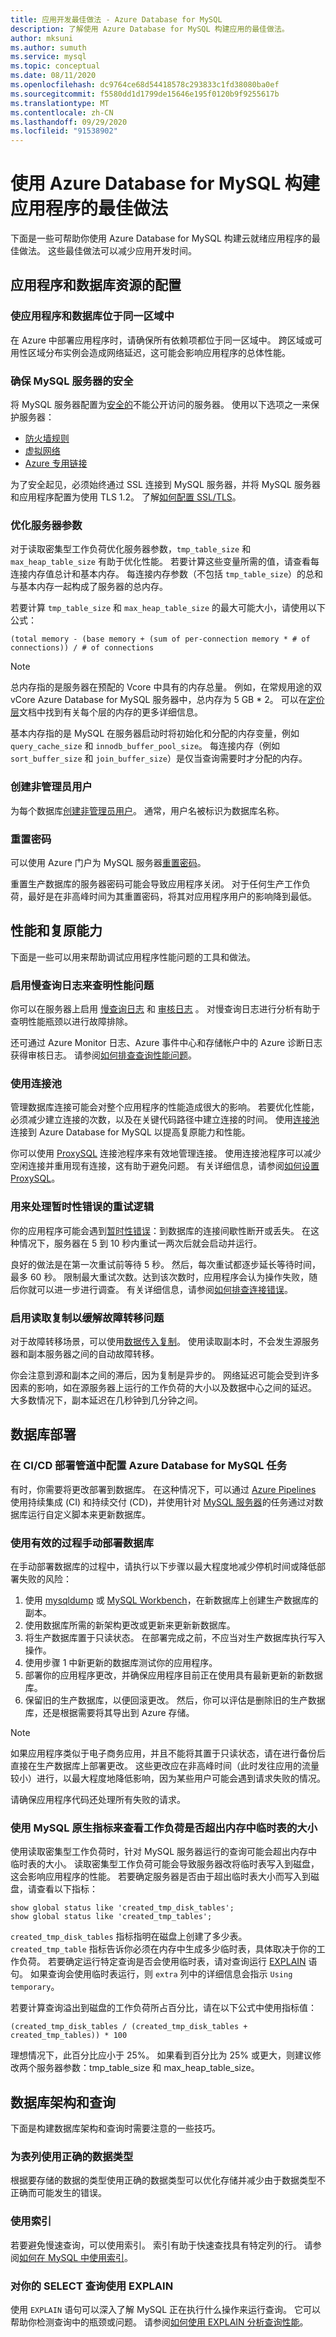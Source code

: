 ```yaml
---
title: 应用开发最佳做法 - Azure Database for MySQL
description: 了解使用 Azure Database for MySQL 构建应用的最佳做法。
author: mksuni
ms.author: sumuth
ms.service: mysql
ms.topic: conceptual
ms.date: 08/11/2020
ms.openlocfilehash: dc9764ce68d54418578c293833c1fd38080ba0ef
ms.sourcegitcommit: f5580dd1d1799de15646e195f0120b9f9255617b
ms.translationtype: MT
ms.contentlocale: zh-CN
ms.lasthandoff: 09/29/2020
ms.locfileid: "91538902"
---
```

# <a name="best-practices-for-building-an-application-with-azure-database-for-mysql"></a>使用 Azure Database for MySQL 构建应用程序的最佳做法 

下面是一些可帮助你使用 Azure Database for MySQL 构建云就绪应用程序的最佳做法。 这些最佳做法可以减少应用开发时间。 

## <a name="configuration-of-application-and-database-resources"></a>应用程序和数据库资源的配置

### <a name="keep-the-application-and-database-in-the-same-region"></a>使应用程序和数据库位于同一区域中
在 Azure 中部署应用程序时，请确保所有依赖项都位于同一区域中。 跨区域或可用性区域分布实例会造成网络延迟，这可能会影响应用程序的总体性能。 

### <a name="keep-your-mysql-server-secure"></a>确保 MySQL 服务器的安全
将 MySQL 服务器配置为[安全的](https://docs.microsoft.com/azure/mysql/concepts-security)不能公开访问的服务器。 使用以下选项之一来保护服务器： 
- [防火墙规则](https://docs.microsoft.com/azure/mysql/concepts-firewall-rules)
- [虚拟网络](https://docs.microsoft.com/azure/mysql/concepts-data-access-and-security-vnet) 
- [Azure 专用链接](https://docs.microsoft.com/azure/mysql/concepts-data-access-security-private-link)

为了安全起见，必须始终通过 SSL 连接到 MySQL 服务器，并将 MySQL 服务器和应用程序配置为使用 TLS 1.2。 了解[如何配置 SSL/TLS](https://docs.microsoft.com/azure/mysql/concepts-ssl-connection-security)。 

### <a name="tune-your-server-parameters"></a>优化服务器参数
对于读取密集型工作负荷优化服务器参数，`tmp_table_size` 和 `max_heap_table_size` 有助于优化性能。 若要计算这些变量所需的值，请查看每连接内存值总计和基本内存。 每连接内存参数（不包括 `tmp_table_size`）的总和与基本内存一起构成了服务器的总内存。

若要计算 `tmp_table_size` 和 `max_heap_table_size` 的最大可能大小，请使用以下公式：

```(total memory - (base memory + (sum of per-connection memory * # of connections)) / # of connections```

>[!NOTE]
> 总内存指的是服务器在预配的 Vcore 中具有的内存总量。  例如，在常规用途的双 vCore Azure Database for MySQL 服务器中，总内存为 5 GB * 2。 可以在[定价层](https://docs.microsoft.com/azure/mysql/concepts-pricing-tiers)文档中找到有关每个层的内存的更多详细信息。
>
> 基本内存指的是 MySQL 在服务器启动时将初始化和分配的内存变量，例如 `query_cache_size` 和 `innodb_buffer_pool_size`。 每连接内存（例如 `sort_buffer_size` 和 `join_buffer_size`）是仅当查询需要时才分配的内存。

### <a name="create-non-admin-users"></a>创建非管理员用户 
为每个数据库[创建非管理员用户](https://docs.microsoft.com/azure/mysql/howto-create-users)。 通常，用户名被标识为数据库名称。

### <a name="reset-your-password"></a>重置密码
可以使用 Azure 门户为 MySQL 服务器[重置密码](https://docs.microsoft.com/azure/mysql/howto-create-manage-server-portal#update-admin-password)。 

重置生产数据库的服务器密码可能会导致应用程序关闭。 对于任何生产工作负荷，最好是在非高峰时间为其重置密码，将其对应用程序用户的影响降到最低。

## <a name="performance-and-resiliency"></a>性能和复原能力 
下面是一些可以用来帮助调试应用程序性能问题的工具和做法。

### <a name="enable-slow-query-logs-to-identify-performance-issues"></a>启用慢查询日志来查明性能问题
你可以在服务器上启用 [慢查询日志](https://docs.microsoft.com/azure/mysql/concepts-server-logs) 和 [审核日志](https://docs.microsoft.com/azure/mysql/concepts-audit-logs) 。 对慢查询日志进行分析有助于查明性能瓶颈以进行故障排除。 

还可通过 Azure Monitor 日志、Azure 事件中心和存储帐户中的 Azure 诊断日志获得审核日志。 请参阅[如何排查查询性能问题](https://docs.microsoft.com/azure/mysql/howto-troubleshoot-query-performance)。

### <a name="use-connection-pooling"></a>使用连接池
管理数据库连接可能会对整个应用程序的性能造成很大的影响。 若要优化性能，必须减少建立连接的次数，以及在关键代码路径中建立连接的时间。 使用[连接池](https://docs.microsoft.com/azure/mysql/concepts-connectivity#access-databases-by-using-connection-pooling-recommended)连接到 Azure Database for MySQL 以提高复原能力和性能。 

你可以使用 [ProxySQL](https://proxysql.com/) 连接池程序来有效地管理连接。 使用连接池程序可以减少空闲连接并重用现有连接，这有助于避免问题。 有关详细信息，请参阅[如何设置 ProxySQL](https://techcommunity.microsoft.com/t5/azure-database-for-mysql/connecting-efficiently-to-azure-database-for-mysql-with-proxysql/ba-p/1279842)。 

### <a name="retry-logic-to-handle-transient-errors"></a>用来处理暂时性错误的重试逻辑
你的应用程序可能会遇到[暂时性错误](https://docs.microsoft.com/azure/mysql/concepts-connectivity#handling-transient-errors)：到数据库的连接间歇性断开或丢失。 在这种情况下，服务器在 5 到 10 秒内重试一两次后就会启动并运行。 

良好的做法是在第一次重试前等待 5 秒。 然后，每次重试都逐步延长等待时间，最多 60 秒。 限制最大重试次数。达到该次数时，应用程序会认为操作失败，随后你就可以进一步进行调查。 有关详细信息，请参阅[如何排查连接错误](https://docs.microsoft.com/azure/mysql/howto-troubleshoot-common-connection-issues)。 

### <a name="enable-read-replication-to-mitigate-failovers"></a>启用读取复制以缓解故障转移问题
对于故障转移场景，可以使用[数据传入复制](https://docs.microsoft.com/azure/mysql/howto-data-in-replication)。 使用读取副本时，不会发生源服务器和副本服务器之间的自动故障转移。 

你会注意到源和副本之间的滞后，因为复制是异步的。 网络延迟可能会受到许多因素的影响，如在源服务器上运行的工作负荷的大小以及数据中心之间的延迟。 大多数情况下，副本延迟在几秒钟到几分钟之间。

## <a name="database-deployment"></a>数据库部署 

### <a name="configure-an-azure-database-for-mysql-task-in-your-cicd-deployment-pipeline"></a>在 CI/CD 部署管道中配置 Azure Database for MySQL 任务
有时，你需要将更改部署到数据库。 在这种情况下，可以通过 [Azure Pipelines](https://azure.microsoft.com/services/devops/pipelines/) 使用持续集成 (CI) 和持续交付 (CD)，并使用针对 [MySQL 服务器](https://docs.microsoft.com/azure/devops/pipelines/tasks/deploy/azure-mysql-deployment?view=azure-devops)的任务通过对数据库运行自定义脚本来更新数据库。

### <a name="use-an-effective-process-for-manual-database-deployment"></a>使用有效的过程手动部署数据库 
在手动部署数据库的过程中，请执行以下步骤以最大程度地减少停机时间或降低部署失败的风险： 

1. 使用 [mysqldump](https://dev.mysql.com/doc/refman/8.0/en/mysqldump.html) 或 [MySQL Workbench](https://dev.mysql.com/doc/workbench/en/wb-admin-export-import-management.html)，在新数据库上创建生产数据库的副本。 
2. 使用数据库所需的新架构更改或更新来更新新数据库。 
3. 将生产数据库置于只读状态。 在部署完成之前，不应当对生产数据库执行写入操作。 
4. 使用步骤 1 中新更新的数据库测试你的应用程序。
5. 部署你的应用程序更改，并确保应用程序目前正在使用具有最新更新的新数据库。 
6. 保留旧的生产数据库，以便回滚更改。 然后，你可以评估是删除旧的生产数据库，还是根据需要将其导出到 Azure 存储。 

>[!NOTE]
>如果应用程序类似于电子商务应用，并且不能将其置于只读状态，请在进行备份后直接在生产数据库上部署更改。 这些更改应在非高峰时间（此时发往应用的流量较小）进行，以最大程度地降低影响，因为某些用户可能会遇到请求失败的情况。 
>
>请确保应用程序代码还处理所有失败的请求。

### <a name="use-mysql-native-metrics-to-see-if-your-workload-is-exceeding-in-memory-temporary-table-sizes"></a>使用 MySQL 原生指标来查看工作负荷是否超出内存中临时表的大小
使用读取密集型工作负荷时，针对 MySQL 服务器运行的查询可能会超出内存中临时表的大小。 读取密集型工作负荷可能会导致服务器改将临时表写入到磁盘，这会影响应用程序的性能。 若要确定服务器是否由于超出临时表大小而写入到磁盘，请查看以下指标：

```
show global status like 'created_tmp_disk_tables';
show global status like 'created_tmp_tables';
```
`created_tmp_disk_tables` 指标指明在磁盘上创建了多少表。 `created_tmp_table` 指标告诉你必须在内存中生成多少临时表，具体取决于你的工作负荷。 若要确定运行特定查询是否会使用临时表，请对查询运行 [EXPLAIN](https://dev.mysql.com/doc/refman/8.0/en/explain.html) 语句。 如果查询会使用临时表运行，则 `extra` 列中的详细信息会指示 `Using temporary`。

若要计算查询溢出到磁盘的工作负荷所占百分比，请在以下公式中使用指标值：

```(created_tmp_disk_tables / (created_tmp_disk_tables + created_tmp_tables)) * 100```

理想情况下，此百分比应小于 25%。 如果看到百分比为 25% 或更大，则建议修改两个服务器参数：tmp_table_size 和 max_heap_table_size。

## <a name="database-schema-and-queries"></a>数据库架构和查询

下面是构建数据库架构和查询时需要注意的一些技巧。

### <a name="use-the-right-datatype-for-your-table-columns"></a>为表列使用正确的数据类型
根据要存储的数据的类型使用正确的数据类型可以优化存储并减少由于数据类型不正确而可能发生的错误。

### <a name="use-indexes"></a>使用索引
若要避免慢速查询，可以使用索引。 索引有助于快速查找具有特定列的行。 请参阅[如何在 MySQL 中使用索引](https://dev.mysql.com/doc/refman/8.0/en/mysql-indexes.html)。

### <a name="use-explain-for-your-select-queries"></a>对你的 SELECT 查询使用 EXPLAIN
使用 `EXPLAIN` 语句可以深入了解 MySQL 正在执行什么操作来运行查询。 它可以帮助你检测查询中的瓶颈或问题。 请参阅[如何使用 EXPLAIN 分析查询性能](https://docs.microsoft.com/azure/mysql/howto-troubleshoot-query-performance)。


